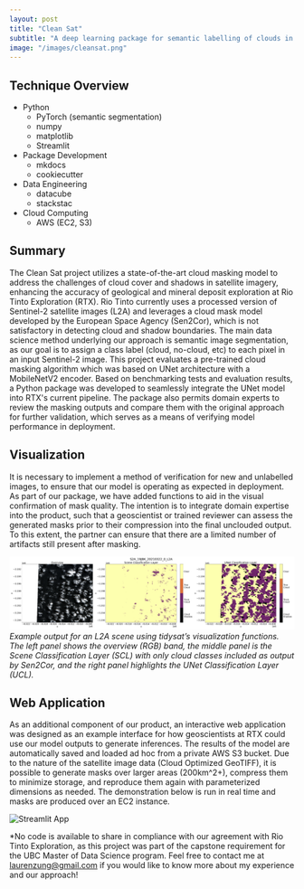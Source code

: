 ```yaml
---
layout: post
title: "Clean Sat"
subtitle: "A deep learning package for semantic labelling of clouds in satellite images"
image: "/images/cleansat.png"
---
```


## Technique Overview
- Python
    - PyTorch (semantic segmentation)
    - numpy
    - matplotlib
    - Streamlit
- Package Development
    - mkdocs
    - cookiecutter
- Data Engineering
    - datacube
    - stackstac
- Cloud Computing
    - AWS (EC2, S3)

## Summary

The Clean Sat project utilizes a state-of-the-art cloud masking model to address the challenges of cloud cover and shadows in satellite imagery, enhancing the accuracy of geological and mineral deposit exploration at Rio Tinto Exploration (RTX). Rio Tinto currently uses a processed version of Sentinel-2 satellite images (L2A) and leverages a cloud mask model developed by the European Space Agency (Sen2Cor), which is not satisfactory in detecting cloud and shadow boundaries. The main data science method underlying our approach is semantic image segmentation, as our goal is to assign a class label (cloud, no-cloud, etc) to each pixel in an input Sentinel-2 image. This project evaluates a pre-trained cloud masking algorithm which was based on UNet architecture with a MobileNetV2 encoder. Based on benchmarking tests and evaluation results, a Python package was developed to seamlessly integrate the UNet model into RTX's current pipeline. The package also permits domain experts to review the masking outputs and compare them with the original approach for further validation, which serves as a means of verifying model performance in deployment.

## Visualization

It is necessary to implement a method of verification for new and unlabelled images, to ensure that our model is operating as expected in deployment. As part of our package, we have added functions to aid in the visual confirmation of mask quality. The intention is to integrate domain expertise into the product, such that a geoscientist or trained reviewer can assess the generated masks prior to their compression into the final unclouded output. To this extent, the partner can ensure that there are a limited number of artifacts
still present after masking.

![Mask Visual](/images/rtx_visualization.png)
*Example output for an L2A scene using tidysat’s visualization functions. The left panel shows the overview (RGB) band, the middle panel is the Scene Classification Layer (SCL) with only cloud classes included as output by Sen2Cor, and the right panel highlights the UNet Classification Layer (UCL).*

## Web Application

As an additional component of our product, an interactive web application was designed as an example interface for how geoscientists at RTX could use our model outputs to generate inferences. The results of the model are automatically saved and loaded ad hoc from a private AWS S3 bucket. Due to the nature of the satellite image data (Cloud Optimized GeoTIFF), it is possible to generate masks over larger areas (200km^2+), compress them to minimize storage, and reproduce them again with parameterized dimensions as needed. The demonstration below is run in real time and masks are produced over an EC2 instance.

![Streamlit App](/images/rtx_streamlit_app.gif)

*No code is available to share in compliance with our agreement with Rio Tinto Exploration, as this project was part of the capstone requirement for the UBC Master of Data Science program. Feel free to contact me at [laurenzung@gmail.com](mailto:laurenzung@gmail.com) if you would like to know more about my experience and our approach!